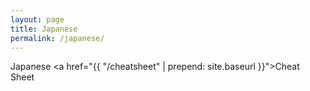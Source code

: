 ```yaml
---
layout: page
title: Japanese
permalink: /japanese/
---
```


Japanese
<a href="{{ "/cheatsheet" | prepend: site.baseurl }}">Cheat Sheet</a>
